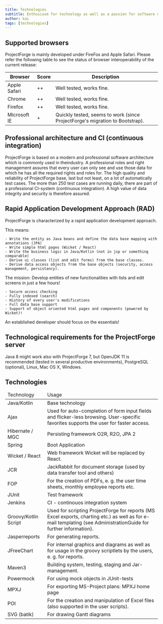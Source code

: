 ```yaml
---
title: Technologies
subtitle: Enthusiasm for technology as well as a passion for software development resulted in the emergence of a product based on state-of-the-art technologies, which will be improved continuously.
author: kai
tags: [technologies]
---
```


## Supported browsers

ProjectForge is mainly developed under FireFox and Apple Safari. Please refer the following table to see the status of browser interoperability of the current release:

| Browser      | Score | Description                                                                  |
|--------------|-------|------------------------------------------------------------------------------|
| Apple Safari |   ++  | Well tested, works fine.                                                     |
| Chrome       |   ++  | Well tested, works fine.                                                     |
| Firefox      |   ++  | Well tested, works fine.                                                     |
| Microsoft IE |   +   | Quickly tested, seems to work (since ProjectForge's migration to Bootstrap). |


## Professional architecture and CI (continuous integration)

ProjectForge is based on a modern and professional software architecture which is commonly used in theindustry. A professional roles and right management assures that every user can only see and use those data for which he has all the required rights and roles for.
The high quality and reliability of ProjectForge base, last but not least, on a lot of automatically test cases. The more than 250 test cases are running daily, there are part of a professional CI-system (continuous integration). 
A high value of data integrity and security is therefore assured.

## Rapid Application Development Approach (RAD)

ProjectForge is characterized by a rapid application development approach.

This means:

    - Write the entity as Java beans and define the data base mapping with annotations (JPA)
    - Write simple html pages (Wicket / React)
    - Write the business logic in Java/Kotlin (not in jsp or something comparable)
    - Derive ui classes (list and edit forms) from the base classes.
    - Derive data access objects from the base objects (security, access management, persistancy).

The mission:
Develop entities of new functionalities with lists and edit screens in just a few hours!

    - Secure access checking
    - Fully indexed (search)
    - History of every user's modifications
    - Full data base support
    - Support of object oriented html pages and components (powered by Wicket)!

An established developer should focus on the essentials!

## Technological requirements for the ProjectForge server

Java 8 might work also with ProjectForge 7, but OpenJDK 11 is recommended (tested in several productive environments), PostgreSQL (optional), Linux, Mac OS X, Windows.

## Technologies



<table>
   <thead>
      <tr>
         <td>Technology</td>
         <td>Usage</td>
      </tr>
   </thead>
   <tbody>
      <tr>
         <td>Java/Kotlin</td>
         <td>Base technology</td>
      </tr>
      <tr>
         <td>Ajax</td>
         <td>Used for auto-completion of form input fields and flicker-less browsing. User-specific favorites supports the user for faster access.</td>
      </tr>
      <tr>
         <td>Hibernate / MGC</td>
         <td>Persisting framework O2R, R2O, JPA 2</td>
      </tr>
      <tr>
         <td>Spring</td>
         <td>Boot Application</td>
      </tr>
      <tr class="row_5 odd">
         <td class="col_0 col_first">Wicket / React</td>
         <td class="col_1 col_last">Web framework Wicket will be replaced by React.</td>
      </tr>
      <tr class="row_6 even">
         <td class="col_0 col_first">JCR</td>
         <td class="col_1 col_last">JackRabbit for document storage (used by data transfer tool and others)</td>
      </tr>
      <tr class="row_7 odd">
         <td class="col_0 col_first">FOP</td>
         <td class="col_1 col_last">For the creation of PDFs, e. g. the user time sheets, monthly employee reports etc.</td>
      </tr>
      <tr class="row_8 even">
         <td class="col_0 col_first">JUnit</td>
         <td class="col_1 col_last">Test framework</td>
      </tr>
      <tr class="row_9 odd">
         <td class="col_0 col_first">Jenkins</td>
         <td class="col_1 col_last">CI - continouos integration system</td>
      </tr>
      <tr class="row_10 even">
         <td class="col_0 col_first">Groovy/Kotlin Script</td>
         <td class="col_1 col_last">Used for scripting ProjectForge for reports (MS Excel exports, charting etc.) as well as for e-mail templating (see AdministrationGuide for further information).</td>
      </tr>
      <tr class="row_11 odd">
         <td class="col_0 col_first">Jasperreports</td>
         <td class="col_1 col_last">For generating reports.</td>
      </tr>
      <tr class="row_12 even">
         <td class="col_0 col_first">JFreeChart</td>
         <td class="col_1 col_last">For internal graphics and diagrams as well as for usage in the groovy scriptlets by the users, e. g. for reports.</td>
      </tr>
      <tr class="row_13 odd">
         <td class="col_0 col_first">Maven3</td>
         <td class="col_1 col_last">Building system, testing, staging and Jar-management.</td>
      </tr>
      <tr class="row_14 even">
         <td class="col_0 col_first">Powermock</td>
         <td class="col_1 col_last">For using mock objects in JUnit-tests</td>
      </tr>
      <tr class="row_15 odd">
         <td class="col_0 col_first">MPXJ</td>
         <td class="col_1 col_last">For exporting MS-Project plans: MPXJ home page</td>
      </tr>
      <tr class="row_16 even">
         <td class="col_0 col_first">POI</td>
         <td class="col_1 col_last">For the creation and manipulation of Excel files (also supported in the user scripts).</td>
      </tr>
      <tr class="row_17 row_last odd">
         <td class="col_0 col_first">SVG (batik)</td>
         <td class="col_1 col_last">For drawing Gantt diagrams</td>
      </tr>
   </tbody>
</table>
